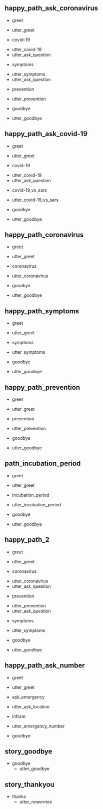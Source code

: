 ## happy_path_ask_coronavirus
* greet
 - utter_greet
* covid-19
 - utter_covid-19
 - utter_ask_question
* symptoms
 - utter_symptoms
 - utter_ask_question
* prevention
 - utter_prevention
* goodbye
 - utter_goodbye

## happy_path_ask_covid-19
* greet
 - utter_greet
* covid-19
 - utter_covid-19
 - utter_ask_question
* covid-19_vs_sars
 - utter_covid-19_vs_sars
* goodbye
 - utter_goodbye

## happy_path_coronavirus
* greet
 - utter_greet
* coronavirus
 - utter_coronavirus
* goodbye
 - utter_goodbye

## happy_path_symptoms
* greet
 - utter_greet
* symptoms
 - utter_symptoms
* goodbye
 - utter_goodbye

## happy_path_prevention
* greet
 - utter_greet
* prevention
 - utter_prevention
* goodbye
 - utter_goodbye

## path_incubation_period
* greet
 - utter_greet
* incubation_period
 - utter_incubation_period
* goodbye
 - utter_goodbye

## happy_path_2
* greet
 - utter_greet
* coronavirus
 - utter_coronavirus
 - utter_ask_question
* prevention
 - utter_prevention
 - utter_ask_question
* symptoms
 - utter_symptoms
* goodbye
 - utter_goodbye

## happy_path_ask_number
* greet
 - utter_greet
* ask_emergency
 - utter_ask_location
* inform
 - utter_emergency_number
* goodbye

## story_goodbye
* goodbye
   - utter_goodbye

## story_thankyou
* thanks
   - utter_noworries